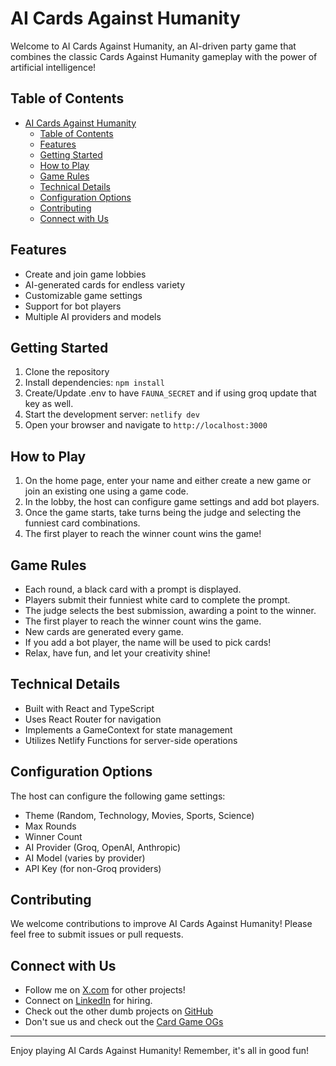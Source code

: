 # AI Cards Against Humanity

Welcome to AI Cards Against Humanity, an AI-driven party game that combines the classic Cards Against Humanity gameplay with the power of artificial intelligence!

## Table of Contents

- [AI Cards Against Humanity](#ai-cards-against-humanity)
  - [Table of Contents](#table-of-contents)
  - [Features](#features)
  - [Getting Started](#getting-started)
  - [How to Play](#how-to-play)
  - [Game Rules](#game-rules)
  - [Technical Details](#technical-details)
  - [Configuration Options](#configuration-options)
  - [Contributing](#contributing)
  - [Connect with Us](#connect-with-us)

## Features

- Create and join game lobbies
- AI-generated cards for endless variety
- Customizable game settings
- Support for bot players
- Multiple AI providers and models

## Getting Started

1. Clone the repository
2. Install dependencies: `npm install`
3. Create/Update .env to have `FAUNA_SECRET` and if using groq update that key as well.
4. Start the development server: `netlify dev`
5. Open your browser and navigate to `http://localhost:3000`

## How to Play

1. On the home page, enter your name and either create a new game or join an existing one using a game code.
2. In the lobby, the host can configure game settings and add bot players.
3. Once the game starts, take turns being the judge and selecting the funniest card combinations.
4. The first player to reach the winner count wins the game!

## Game Rules

- Each round, a black card with a prompt is displayed.
- Players submit their funniest white card to complete the prompt.
- The judge selects the best submission, awarding a point to the winner.
- The first player to reach the winner count wins the game.
- New cards are generated every game.
- If you add a bot player, the name will be used to pick cards!
- Relax, have fun, and let your creativity shine!

## Technical Details

- Built with React and TypeScript
- Uses React Router for navigation
- Implements a GameContext for state management
- Utilizes Netlify Functions for server-side operations

## Configuration Options

The host can configure the following game settings:

- Theme (Random, Technology, Movies, Sports, Science)
- Max Rounds
- Winner Count
- AI Provider (Groq, OpenAI, Anthropic)
- AI Model (varies by provider)
- API Key (for non-Groq providers)

## Contributing

We welcome contributions to improve AI Cards Against Humanity! Please feel free to submit issues or pull requests.

## Connect with Us

- Follow me on [X.com](https://x.com/J0rdanMeidinger) for other projects!
- Connect on [LinkedIn](https://www.linkedin.com/in/jwmeidinger/) for hiring.
- Check out the other dumb projects on [GitHub](https://github.com/jwmeidinger)
- Don't sue us and check out the [Card Game OGs](https://www.cardsagainsthumanity.com/)

---

Enjoy playing AI Cards Against Humanity! Remember, it's all in good fun!
